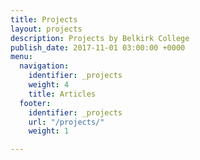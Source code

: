 ```yaml
---
title: Projects
layout: projects
description: Projects by Belkirk College
publish_date: 2017-11-01 03:00:00 +0000
menu:
  navigation:
    identifier: _projects
    weight: 4
    title: Articles
  footer:
    identifier: _projects
    url: "/projects/"
    weight: 1

---
```

